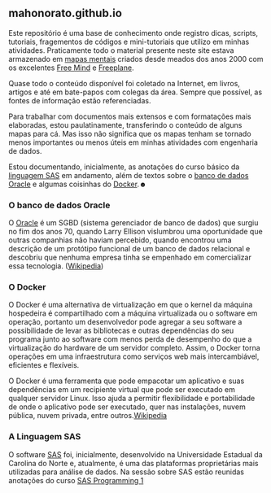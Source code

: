 ## mahonorato.github.io

Este repositório é uma base de conhecimento onde registro dicas, scripts, tutoriais, fragementos de códigos e mini-tutoriais que utilizo em minhas atividades. Praticamente todo o material presente neste site estava armazenado em [mapas mentais](/freeplane.md) criados desde meados dos anos 2000 com os excelentes [Free Mind](http://freemind.sourceforge.net/wiki/index.php/Main_Page) e [Freeplane](https://www.freeplane.org/wiki/index.php/Home). 

Quase todo o conteúdo disponível foi coletado na Internet, em livros, artigos e até em bate-papos com colegas da área. Sempre que possível, as fontes de informação estão referenciadas. 

Para trabalhar com documentos mais extensos e com formatações mais elaboradas, estou paulatinamente, transferindo o conteúdo de alguns mapas para cá. Mas isso não significa que os mapas tenham se tornado menos importantes ou menos úteis em minhas atividades com engenharia de dados. 

Estou documentando, inicialmente, as anotações do curso básico da [linguagem SAS](/sas/readme.md) em andamento, além de textos sobre o [banco de dados Oracle](/oracle/readme.md) e algumas coisinhas do [Docker](/docker/readme.md).☻ 

### O banco de dados Oracle
O [Oracle](https://docs.oracle.com/en/database/oracle/oracle-database/index.html) é um SGBD (sistema gerenciador de banco de dados) que surgiu no fim dos anos 70, quando Larry Ellison vislumbrou uma oportunidade que outras companhias não haviam percebido, quando encontrou uma descrição de um protótipo funcional de um banco de dados relacional e descobriu que nenhuma empresa tinha se empenhado em comercializar essa tecnologia. ([Wikipedia](https://pt.wikipedia.org/wiki/Oracle_(banco_de_dados)))


### O Docker
O Docker é uma alternativa de virtualização em que o kernel da máquina hospedeira é compartilhado com a máquina virtualizada ou o software em operação, portanto um desenvolvedor pode agregar a seu software a possibilidade de levar as bibliotecas e outras dependências do seu programa junto ao software com menos perda de desempenho do que a virtualização do hardware de um servidor completo. Assim, o Docker torna operações em uma infraestrutura como serviços web mais intercambiável, eficientes e flexíveis.

O Docker é uma ferramenta que pode empacotar um aplicativo e suas dependências em um recipiente virtual que pode ser executado em qualquer servidor Linux. Isso ajuda a permitir flexibilidade e portabilidade de onde o aplicativo pode ser executado, quer nas instalações, nuvem pública, nuvem privada, entre outros.[Wikipedia](https://pt.wikipedia.org/wiki/Docker_(software)) 


### A Linguagem SAS 
O software [SAS](https://www.sas.com/pt_br/company-information.html) foi, inicialmente, desenvolvido na Universidade Estadual da Carolina do Norte e, atualmente, é uma das plataformas proprietárias mais utilizadas para análise de dados. Na sessão sobre SAS estão reunidas anotações do curso [SAS Programming 1](https://vle.sas.com/mod/scorm/player.php?scoid=8085&cm=52062&currentorg=ORG-EPG194)
